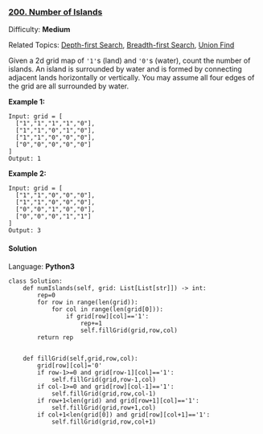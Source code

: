 ### [200\. Number of Islands](https://leetcode.com/problems/number-of-islands/)

Difficulty: **Medium**  

Related Topics: [Depth-first Search](https://leetcode.com/tag/depth-first-search/), [Breadth-first Search](https://leetcode.com/tag/breadth-first-search/), [Union Find](https://leetcode.com/tag/union-find/)


Given a 2d grid map of `'1'`s (land) and `'0'`s (water), count the number of islands. An island is surrounded by water and is formed by connecting adjacent lands horizontally or vertically. You may assume all four edges of the grid are all surrounded by water.

**Example 1:**

```
Input: grid = [
  ["1","1","1","1","0"],
  ["1","1","0","1","0"],
  ["1","1","0","0","0"],
  ["0","0","0","0","0"]
]
Output: 1
```

**Example 2:**

```
Input: grid = [
  ["1","1","0","0","0"],
  ["1","1","0","0","0"],
  ["0","0","1","0","0"],
  ["0","0","0","1","1"]
]
Output: 3
```


#### Solution

Language: **Python3**

```python3
class Solution:
    def numIslands(self, grid: List[List[str]]) -> int:
        rep=0
        for row in range(len(grid)):
            for col in range(len(grid[0])):
                if grid[row][col]=='1':
                    rep+=1
                    self.fillGrid(grid,row,col)
        return rep
    
    
    def fillGrid(self,grid,row,col):
        grid[row][col]='0'
        if row-1>=0 and grid[row-1][col]=='1':
            self.fillGrid(grid,row-1,col)
        if col-1>=0 and grid[row][col-1]=='1':
            self.fillGrid(grid,row,col-1)
        if row+1<len(grid) and grid[row+1][col]=='1':
            self.fillGrid(grid,row+1,col)
        if col+1<len(grid[0]) and grid[row][col+1]=='1':
            self.fillGrid(grid,row,col+1)
```